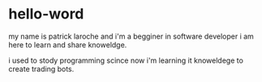 # hello-word
my name is patrick laroche and i'm a begginer in software developer i am here to learn and share knoweldge. 

i used to stody programming scince now i'm learning it knoweldege to create trading bots.
